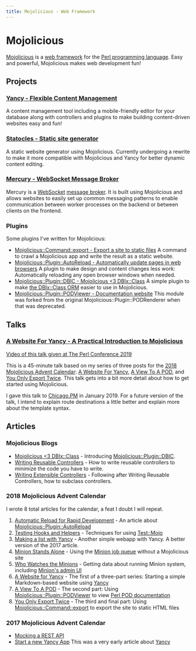 ```yaml
---
title: Mojolicious - Web Framework
---
```


# Mojolicious

[Mojolicious](http://mojolicious.org) is a [web
framework](https://en.wikipedia.org/wiki/Web_framework) for the [Perl
programming language](http://perl.org). Easy and powerful, Mojolicious
makes web development fun!

## Projects

### [Yancy - Flexible Content Management](http://preaction.me/yancy)

A content management tool including a mobile-friendly editor for your
database along with controllers and plugins to make building
content-driven websites easy and fun!

### [Statocles - Static site generator](http://preaction.me/statocles)

A static website generator using Mojolicious. Currently
undergoing a rewrite to make it more compatible with Mojolicious and
Yancy for better dynamic content editing.

### [Mercury - WebSocket Message Broker](http://preaction.me/mercury)

Mercury is a [WebSocket](https://en.wikipedia.org/wiki/WebSocket)
[message broker](https://en.wikipedia.org/wiki/Message_broker). It is
built using Mojolicious and allows websites to easily set up common
messaging patterns to enable communication between worker processes on
the backend or between clients on the frontend.

### Plugins

Some plugins I've written for Mojolicious:

* [Mojolicious::Command::export - Export a site to static files](http://metacpan.org/pod/Mojolicious::Command::export)
  A command to crawl a Mojolicious app and write the result as
  a static website.
* [Mojolicious::Plugin::AutoReload - Automatically update pages in web browsers](http://metacpan.org/pod/Mojolicious::Plugin::AutoReload)
  A plugin to make design and content changes less work: Automatically
  reloading any open browser windows when needed.
* [Mojolicious::Plugin::DBIC - Mojolicious &lt;3 DBIx::Class](http://metacpan.org/pod/Mojolicious::Plugin::DBIC)
  A simple plugin to make [the DBIx::Class ORM](https://metacpan.org/pod/DBIx::Class)
  easier to use in Mojolicious.
* [Mojolicious::Plugin::PODViewer - Documentation website](http://metacpan.org/pod/Mojolicious::Plugin::PODViewer)
  This module was forked from the original Mojolicious::Plugin::PODRenderer when that was deprecated.

## Talks

### [A Website For Yancy - A Practical Introduction to Mojolicious](talks/a-website-for-yancy-chicago-pm-2019)

[Video of this talk given at The Perl Conference 2019](https://www.youtube.com/watch?v=rAFn8AxCL1w)

This is a 45-minute talk based on my series of three posts for the [2018
Mojolicious Advent Calendar](http://mojolicious.io): [A Website For
Yancy](https://mojolicious.io/blog/2018/12/17/a-website-for-yancy/), [A
View To A POD](https://mojolicious.io/blog/2018/12/18/a-view-to-a-pod/),
and [You Only Export
Twice](https://mojolicious.io/blog/2018/12/19/you-only-export-twice/).
This talk gets into a bit more detail about how to get started using
Mojolicious.

I gave this talk to [Chicago.PM](http://chicago.pm.org) in January 2019.
For a future version of the talk, I intend to explain route destinations
a little better and explain more about the template syntax.

## Articles

### Mojolicious Blogs

* [Mojolicious &lt;3 DBIx::Class](https://mojolicious.io/blog/2019/02/18/mojolicious-and-dbix-class/) - Introducing [Mojolicious::Plugin::DBIC](http://metacpan.org/pod/Mojolicious::Plugin::DBIC).
* [Writing Reusable Controllers](https://mojolicious.io/blog/2019/01/21/writing-reusable-controllers/) - How to write reusable controllers to minimize the code you have to write.
* [Writing Extensible Controllers](https://mojolicious.io/blog/2019/01/28/writing-extensible-controllers/) - Following after Writing Reusable Controllers, how to subclass controllers.

### 2018 Mojolicious Advent Calendar

I wrote 8 total articles for the calendar, a feat I doubt I will repeat.

1. [Automatic Reload for Rapid Development](https://mojolicious.io/blog/2018/12/02/automatic-reload-for-rapid-development/) - An article about [Mojolicious::Plugin::AutoReload](http://metacpan.org/pod/Mojolicious::Plugin::AutoReload)
2. [Testing Hooks and Helpers](https://mojolicious.io/blog/2018/12/04/testing-hooks-and-helpers/) - Techniques for using [Test::Mojo](http://mojolicious.org/perldoc/Test/Mojo)
3. [Making a list with Yancy](https://mojolicious.io/blog/2018/12/06/making-a-list-with-yancy/) - Another simple webapp with Yancy. A better version of the 2017 article.
4. [Minion Stands Alone](https://mojolicious.io/blog/2018/12/10/minion-stands-alone/) - Using the [Minion job queue](http://mojolicious.org/perldoc/Minion) without a Mojolicious site
5. [Who Watches the Minions](https://mojolicious.io/blog/2018/12/11/who-watches-the-minions/) - Getting data about running Minion system, including [Minion's admin UI](https://mojolicious.org/perldoc/Mojolicious/Plugin/Minion/Admin)
6. [A Website for Yancy](https://mojolicious.io/blog/2018/12/17/a-website-for-yancy/) - The first of a three-part series: Starting a simple Markdown-based website using [Yancy](http://preaction.me/yancy)
7. [A View To A POD](https://mojolicious.io/blog/2018/12/18/a-view-to-a-pod/) - The second part: Using [Mojolicious::Plugin::PODViewer](http://metacpan.org/pod/Mojolicious::Plugin::PODViewer) to view [Perl POD documentation](https://perldoc.pl/perlpod)
8. [You Only Export Twice](https://mojolicious.io/blog/2018/12/19/you-only-export-twice/) - The third and final part: Using [Mojolicious::Command::export](http://metacpan.org/pod/Mojolicious::Command::export) to export the site to static HTML files

### 2017 Mojolicious Advent Calendar

* [Mocking a REST API](https://mojolicious.io/blog/2017/12/08/day-8-mocking-a-rest-api/)
* [Start a new Yancy App](https://mojolicious.io/blog/2017/12/15/day-15-start-a-new-yancy-app/) This was a very early article about [Yancy](http://preaction.me/yancy)

<!-- ## Related Topics -->
